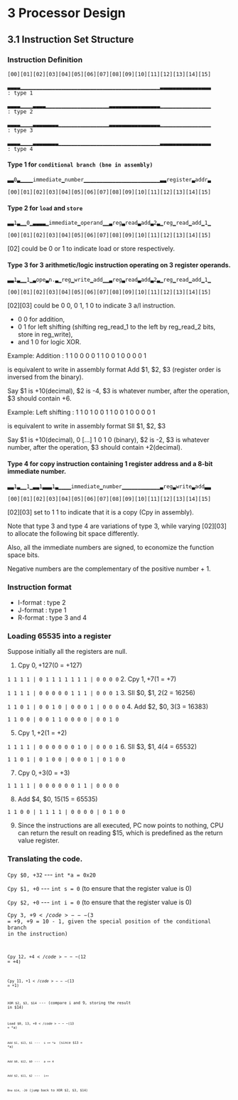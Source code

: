 # 3 Processor Design
## 3.1 Instruction Set Structure
### Instruction Definition
<code>[00][01][02][03][04][05][06][07][08][09][10][11][12][13][14][15]</code>

<code>▃▃▃▃▁▁▁▁▁▁▁▁▁▁▁▁▁▁▁▁▁▁▁▁▁▁▁▁▁▁▁▁▁▁▁▁▁▁▁▁▁▁▁▁▁▁▁▁▃▃▃▃▃▃▃▃▃▃▃▃▃▃▃▃ : type 1</code>

<code>▃▃▃▃▁▁▁▁▃▃▃▃▁▁▁▁▁▁▁▁▁▁▁▁▁▁▁▁▁▁▁▁▃▃▃▃▃▃▃▃▃▃▃▃▃▃▃▃▁▁▁▁▁▁▁▁▁▁▁▁▁▁▁▁ : type 2</code>

<code>▃▃▃▃▁▁▁▁▃▃▃▃▃▃▃▃▁▁▁▁▁▁▁▁▁▁▁▁▁▁▁▁▃▃▃▃▃▃▃▃▃▃▃▃▃▃▃▃▁▁▁▁▁▁▁▁▁▁▁▁▁▁▁▁ : type 3</code>

<code>▃▃▃▃▁▁▁▁▃▃▃▃▃▃▃▃▁▁▁▁▁▁▁▁▁▁▁▁▁▁▁▁▁▁▁▁▁▁▁▁▁▁▁▁▁▁▁▁▃▃▃▃▃▃▃▃▃▃▃▃▃▃▃▃ : type 4</code>

#### Type 1 for <code>conditional branch (bne in assembly)</code>

<code>▃▃0▃▁▁▁▁immediate▁number▁▁▁▁▁▁▁▁▁▁▁▁▁▁▁▁▁▁▁▁▁▁▁▁▃▃register▃addr▃</code>

<code>[00][01][02][03][04][05][06][07][08][09][10][11][12][13][14][15]</code>

#### Type 2 for <code>load</code> and <code>store</code>

<code>▃▃1▃▁▁0▁▃▃▃▃▁immediate▁operand▁▁▃reg▃read▃add▃2▃▁reg▁read▁add▁1▁</code>

<code>[00][01][02][03][04][05][06][07][08][09][10][11][12][13][14][15]</code>

[02] could be 0 or 1 to indicate load or store respectively.

#### Type 3 for 3 arithmetic/logic instruction operating on 3 register operands.

<code>▃▃1▃▁▁1▁▃ope▃n.▃▁reg▁write▁add▁▁▃reg▃read▃add▃2▃▁reg▁read▁add▁1▁</code>

<code>[00][01][02][03][04][05][06][07][08][09][10][11][12][13][14][15]</code>

[02][03] could be 0 0, 0 1, 1 0 to indicate 3 a/l instruction.
+ 0 0 for addition, 
+ 0 1 for left shifting (shifting reg_read_1 to the left by reg_read_2 bits, store in reg_write), 
+ and 1 0 for logic XOR.

Example: Addition : 1 1 0 0 0 0 1 1 0 0 1 0 0 0 0 1 

is equivalent to write in assembly format Add $1, $2, $3 (register order is inversed from the binary).

Say $1 is +10(decimal), $2 is -4, $3 is whatever number, after the operation, $3 should contain +6.

Example: Left shifting : 1 1 0 1 0 0 1 1 0 0 1 0 0 0 0 1 

is equivalent to write in assembly format Sll $1, $2, $3

Say $1 is +10(decimal), 0 [...] 1 0 1 0 (binary), $2 is -2, $3 is whatever number, after the operation, $3 should contain +2(decimal).

#### Type 4 for copy instruction containing 1 register address and a 8-bit immediate number.

<code>▃▃1▃▁▁1▁▃▃1▃▃▃1▃▁▁▁▁immediate▁number▁▁▁▁▁▁▁▁▁▁▁▁▃reg▃write▃add▃▃</code>

<code>[00][01][02][03][04][05][06][07][08][09][10][11][12][13][14][15]</code>

[02][03] set to 1 1 to indicate that it is a copy (Cpy in assembly).

Note that type 3 and type 4 are variations of type 3, while varying [02][03] to allocate the following bit space differently.

Also, all the immediate numbers are signed, to economize the function space bits.

Negative numbers are the complementary of the positive number + 1.

### Instruction format

+ I-format : type 2
+ J-format : type 1
+ R-format : type 3 and 4

### Loading 65535 into a register

Suppose initially all the registers are null.

1. Cpy $0, +127 ($0 = +127)

<code>1 1 1 1 | 0 1 1 1 1 1 1 1 | 0 0 0 0</code>
2. Cpy $1, +7  ($1 = +7)

<code>1 1 1 1 | 0 0 0 0 0 1 1 1 | 0 0 0 1</code>
3. Sll $0, $1, $2 ($2 = 16256)

<code>1 1 0 1 | 0 0 1 0 | 0 0 0 1 | 0 0 0 0</code>
4. Add $2, $0, $3 ($3 = 16383)

<code>1 1 0 0 | 0 0 1 1 0 0 0 0 | 0 0 1 0</code>

5. Cpy $1, +2 ($1 = +2)

<code>1 1 1 1 | 0 0 0 0 0 0 1 0 | 0 0 0 1</code>
6. Sll $3, $1, $4 ($4 = 65532)

<code>1 1 0 1 | 0 1 0 0 | 0 0 0 1 | 0 1 0 0</code>

7. Cpy $0, +3 ($0 = +3)

<code>1 1 1 1 | 0 0 0 0 0 0 1 1 | 0 0 0 0</code>

8. Add $4, $0, $15 ($15 = 65535)

<code>1 1 0 0 | 1 1 1 1 | 0 0 0 0 | 0 1 0 0</code>

9. Since the instructions are all executed, PC now points to nothing, CPU can return the result on reading $15, which is predefined as the return value register.

### Translating the code.

<code>Cpy $0, +32</code>  --- <code>int *a = 0x20</code> 

<code>Cpy $1, +0</code> --- <code>int s = 0</code> (to ensure that the register value is 0)

<code>Cpy $2, +0</code> --- <code>int i = 0</code> (to ensure that the register value is 0)

<code>Cpy $3, +9</code> --- ($3 = +9, +9 = 10 - 1, given the special position of the conditional branch in the instruction)

<code>Cpy $12, +4</code> --- ($12 = +4)

<code>Cpy $11, +1</code> --- ($13 = +1)

<code>XOR $2, $3, $14</code> --- (compare i and 9, storing the result in $14)

<code>Load $0, $13, +0</code> --- ($13 = *a)

<code>Add $1, $13, $1</code> --- <code> s += *a </code> (since $13 = *a)

<code>Add $0, $12, $0</code> --- <code> a += 4 </code>

<code>Add $2, $11, $2</code> --- <code> i++ </code>

<code>Bne $14, -20</code> (jump back to XOR $2, $3, $14)


